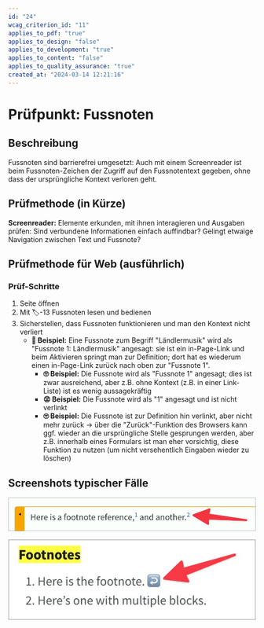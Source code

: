 ```yaml
---
id: "24"
wcag_criterion_id: "11"
applies_to_pdf: "true"
applies_to_design: "false"
applies_to_development: "true"
applies_to_content: "false"
applies_to_quality_assurance: "true"
created_at: "2024-03-14 12:21:16"
---
```


# Prüfpunkt: Fussnoten

## Beschreibung

Fussnoten sind barrierefrei umgesetzt: Auch mit einem Screenreader ist beim Fussnoten-Zeichen der Zugriff auf den Fussnotentext gegeben, ohne dass der ursprüngliche Kontext verloren geht.

## Prüfmethode (in Kürze)

**Screenreader:** Elemente erkunden, mit ihnen interagieren und Ausgaben prüfen: Sind verbundene Informationen einfach auffindbar? Gelingt etwaige Navigation zwischen Text und Fussnote?

## Prüfmethode für Web (ausführlich)

### Prüf-Schritte

1. Seite öffnen
1. Mit 🏷️-13 Fussnoten lesen und bedienen
1. Sicherstellen, dass Fussnoten funktionieren und man den Kontext nicht verliert
    - **🙂 Beispiel:** Eine Fussnote zum Begriff "Ländlermusik" wird als "Fussnote 1: Ländlermusik" angesagt: sie ist ein in-Page-Link und beim Aktivieren springt man zur Definition; dort hat es wiederum einen in-Page-Link zurück nach oben zur "Fussnote 1".
        - **🙄 Beispiel:** Die Fussnote wird als "Fussnote 1" angesagt; dies ist zwar ausreichend, aber z.B. ohne Kontext (z.B. in einer Link-Liste) ist es wenig aussagekräftig
        - **😡 Beispiel:** Die Fussnote wird als "1" angesagt und ist nicht verlinkt
        - **🙄 Beispiel:** Die Fussnote ist zur Definition hin verlinkt, aber nicht mehr zurück → über die "Zurück"-Funktion des Browsers kann ggf. wieder an die ursprüngliche Stelle gesprungen werden, aber z.B. innerhalb eines Formulars ist man eher vorsichtig, diese Funktion zu nutzen (um nicht versehentlich Eingaben wieder zu löschen)

## Screenshots typischer Fälle

![Fussnoten sind in-Page Anker-Links...](images/fussnoten-sind-in-page-anker-links.png)

![...und verlinken zurück!](images/und-verlinken-zurck.png)